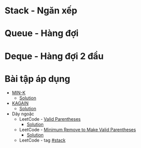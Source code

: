 # Stack - Ngăn xếp

# Queue - Hàng đợi 

# Deque - Hàng đợi 2 đầu

# Bài tập áp dụng

* [MIN-K](https://codeforces.com/group/FLVn1Sc504/contest/274506/problem/M)
    * [Solution](https://github.com/thptbadiem-tutor/Tutoring-2020/blob/master/Stack_Queue_Deque/Solutions/MINK.cpp)
* [KAGAIN](https://codeforces.com/group/FLVn1Sc504/contest/274496/problem/M)
    * [Solution](https://github.com/thptbadiem-tutor/Tutoring-2020/blob/master/Stack_Queue_Deque/Solutions/KAGAIN.cpp)
* Dãy ngoặc
    * LeetCode - [Valid Parentheses](https://leetcode.com/problems/valid-parentheses/)
        * [Solution](https://github.com/thptbadiem-tutor/Tutoring-2020/blob/master/Stack_Queue_Deque/Solutions/valid-parentheses.cpp)
    * LeetCode - [Minimum Remove to Make Valid Parentheses](https://leetcode.com/problems/minimum-remove-to-make-valid-parentheses/)
        * [Solution](https://github.com/thptbadiem-tutor/Tutoring-2020/blob/master/Stack_Queue_Deque/Solutions/minimum-remove-to-make-valid-parentheses.cpp)
    * LeetCode - tag [#stack](https://leetcode.com/tag/stack/)

